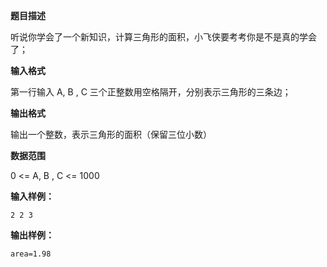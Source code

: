 **题目描述**

听说你学会了一个新知识，计算三角形的面积，小飞侠要考考你是不是真的学会了；

**输入格式**

第一行输入 A, B , C 三个正整数用空格隔开，分别表示三角形的三条边；

**输出格式**

输出一个整数，表示三角形的面积（保留三位小数）

**数据范围**

0 <= A, B , C <= 1000

**输入样例：**

```
2 2 3
```

**输出样例：**

```
area=1.98
```


